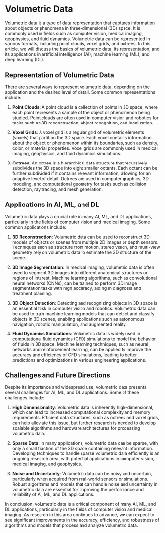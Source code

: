 # Volumetric Data

Volumetric data is a type of data representation that captures information about objects or phenomena in three-dimensional (3D) space. It is commonly used in fields such as computer vision, medical imaging, geophysics, and fluid dynamics. Volumetric data can be represented in various formats, including point clouds, voxel grids, and octrees. In this article, we will discuss the basics of volumetric data, its representation, and its applications in artificial intelligence (AI), machine learning (ML), and deep learning (DL).

## Representation of Volumetric Data

There are several ways to represent volumetric data, depending on the application and the desired level of detail. Some common representations include:

1. **Point Clouds**: A point cloud is a collection of points in 3D space, where each point represents a sample of the object or phenomenon being studied. Point clouds are often used in computer vision and robotics for tasks such as 3D reconstruction, object recognition, and localization.

2. **Voxel Grids**: A voxel grid is a regular grid of volumetric elements (voxels) that partition the 3D space. Each voxel contains information about the object or phenomenon within its boundaries, such as density, color, or material properties. Voxel grids are commonly used in medical imaging, geophysics, and fluid dynamics simulations.

3. **Octrees**: An octree is a hierarchical data structure that recursively subdivides the 3D space into eight smaller octants. Each octant can be further subdivided if it contains relevant information, allowing for an adaptive level of detail. Octrees are used in computer graphics, 3D modeling, and computational geometry for tasks such as collision detection, ray tracing, and mesh generation.

## Applications in AI, ML, and DL

Volumetric data plays a crucial role in many AI, ML, and DL applications, particularly in the fields of computer vision and medical imaging. Some common applications include:

1. **3D Reconstruction**: Volumetric data can be used to reconstruct 3D models of objects or scenes from multiple 2D images or depth sensors. Techniques such as structure from motion, stereo vision, and multi-view geometry rely on volumetric data to estimate the 3D structure of the scene.

2. **3D Image Segmentation**: In medical imaging, volumetric data is often used to segment 3D images into different anatomical structures or regions of interest. Machine learning algorithms, such as convolutional neural networks (CNNs), can be trained to perform 3D image segmentation tasks with high accuracy, aiding in diagnosis and treatment planning.

3. **3D Object Detection**: Detecting and recognizing objects in 3D space is an essential task in computer vision and robotics. Volumetric data can be used to train machine learning models that can detect and classify objects in 3D scenes, enabling applications such as autonomous navigation, robotic manipulation, and augmented reality.

4. **Fluid Dynamics Simulations**: Volumetric data is widely used in computational fluid dynamics (CFD) simulations to model the behavior of fluids in 3D space. Machine learning techniques, such as neural networks and reinforcement learning, can be applied to improve the accuracy and efficiency of CFD simulations, leading to better predictions and optimizations in various engineering applications.

## Challenges and Future Directions

Despite its importance and widespread use, volumetric data presents several challenges for AI, ML, and DL applications. Some of these challenges include:

1. **High Dimensionality**: Volumetric data is inherently high-dimensional, which can lead to increased computational complexity and memory requirements. Efficient data structures, such as octrees and voxel grids, can help alleviate this issue, but further research is needed to develop scalable algorithms and hardware architectures for processing volumetric data.

2. **Sparse Data**: In many applications, volumetric data can be sparse, with only a small fraction of the 3D space containing relevant information. Developing techniques to handle sparse volumetric data efficiently is an ongoing research area, with potential applications in computer vision, medical imaging, and geophysics.

3. **Noise and Uncertainty**: Volumetric data can be noisy and uncertain, particularly when acquired from real-world sensors or simulations. Robust algorithms and models that can handle noise and uncertainty in volumetric data are essential for improving the performance and reliability of AI, ML, and DL applications.

In conclusion, volumetric data is a critical component of many AI, ML, and DL applications, particularly in the fields of computer vision and medical imaging. As research in this area continues to advance, we can expect to see significant improvements in the accuracy, efficiency, and robustness of algorithms and models that process and analyze volumetric data.
